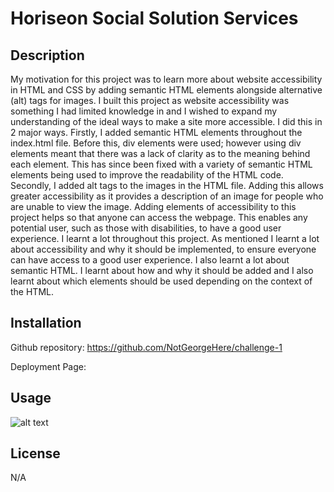 # Horiseon Social Solution Services

## Description

My motivation for this project was to learn more about website accessibility in HTML and CSS by adding semantic HTML elements alongside alternative (alt) tags for images. I built this project as website accessibility was something I had limited knowledge in and I wished to expand my understanding of the ideal ways to make a site more accessible. I did this in 2 major ways. Firstly, I added semantic HTML elements throughout the index.html file. Before this, div elements were used; however using div elements meant that there was a lack of clarity as to the meaning behind each element. This has since been fixed with a variety of semantic HTML elements being used to improve the readability of the HTML code. Secondly, I added alt tags to the images in the HTML file. Adding this allows greater accessibility as it provides a description of an image for people who are unable to view the image. Adding elements of accessibility to this project helps so that anyone can access the webpage. This enables any potential user, such as those with disabilities, to have a good user experience. I learnt a lot throughout this project. As mentioned I learnt a lot about accessibility and why it should be implemented, to ensure everyone can have access to a good user experience. I also learnt a lot about semantic HTML. I learnt about how and why it should be added and I also learnt about which elements should be used depending on the context of the HTML.

## Installation

Github repository: https://github.com/NotGeorgeHere/challenge-1

Deployment Page:

## Usage

![alt text](starter/assets/images/01-html-css-git-challenge-demo.png)

## License

N/A